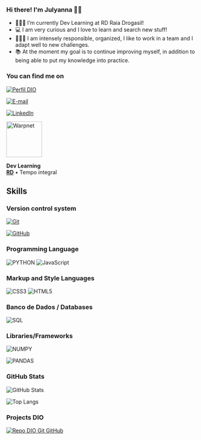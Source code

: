 ### Hi there! I'm Julyanna 👋👋

- 👩🏻‍💻 I’m currently Dev Learning at RD Raia Drogasil!
- 💻 I am very curious and I love to learn and search new stuff!
- 🙋🏻‍♀️ I am intensely responsible, organized, I like to work in a team and I adapt well to new challenges.
- 📚 At the moment my goal is to continue improving myself, in addition to being able to put my knowledge into practice.

### You can find me on
[![Perfil DIO](https://img.shields.io/badge/-Meu%20Perfil%20na%20DIO-30A3DC?style=for-the-badge)](https://www.dio.me/users/julyannac98/)

[![E-mail](https://img.shields.io/badge/-Email-f7f7f7?style=for-the-badge&logo=microsoft-outlook&logoColor=pink)](mailto:julyannac98@gmail.com)

[![LinkedIn](https://img.shields.io/badge/linkedin-%230077B5.svg?style=for-the-badge&logo=linkedin&logoColor=white)](https://www.linkedin.com/in/julyanna-andrade/)

<div>
<img align="center" height="94px" width="94px" alt="Warpnet" src="https://play-lh.googleusercontent.com/t9uXq9bdIax9F1xGtng-bZwo0jT3MvEWbAn-Pc9ORrTvMd4kOfGP2fr32_x_OaQGDeQ"/>

**Dev Learning** \
[**RD**](https://raiadrogasil.workplace.com/profile.php?id=61554349532958) • Tempo integral 
</div>

## Skills

### Version control system

[![Git](https://img.shields.io/badge/Git-E34F26?style=for-the-badge&logo=git&logoColor=white)](https://git-scm.com/doc) 

[![GitHub](https://img.shields.io/badge/GitHub-f7f7f7?style=for-the-badge&logo=github&logoColor=30A3DC)](https://docs.github.com/)

### Programming Language
![PYTHON](https://img.shields.io/badge/Python-3776AB?style=for-the-badge&logo=python&logoColor=white)
![JavaScript](https://img.shields.io/badge/JavaScript-F7DF1E?style=for-the-badge&logo=javascript&logoColor=black)

### Markup and Style Languages
![CSS3](https://img.shields.io/badge/CSS3-1572B6?style=for-the-badge&logo=css3&logoColor=white)
![HTML5](https://img.shields.io/badge/HTML5-E34F26?style=for-the-badge&logo=html5&logoColor=white)

### Banco de Dados / Databases
![SQL](https://img.shields.io/badge/SQL-f7f7f7?style=for-the-badge&logo=mysql&logoColor=%2300f)

### Libraries/Frameworks
![NUMPY](https://img.shields.io/badge/Numpy-777BB4?style=for-the-badge&logo=numpy&logoColor=white)

![PANDAS](https://img.shields.io/badge/Pandas-2C2D72?style=for-the-badge&logo=pandas&logoColor=white)

### GitHub Stats
![GitHub Stats](https://github-readme-stats.vercel.app/api?username=JulyannaC&theme=transparent&bg_color=white&border_color=black&show_icons=true&icon_color=pink&title_color=E94D5F&text_color=black&hide_title=true)

![Top Langs](https://github-readme-stats-git-masterrstaa-rickstaa.vercel.app/api/top-langs/?username=JulyannaC&layout=compact&bg_color=white&border_color=black&title_color=E94D5F&text_color=black)

### Projects DIO
[![Repo DIO Git GitHub](https://github-readme-stats.vercel.app/api/pin/?username=JulyannaC&repo=dio-lab-open-source&bg_color=white&border_color=black&show_icons=true&icon_color=purple&title_color=pink&text_color=black)](https://github.com/JulyannaC/dio-lab-open-source)

